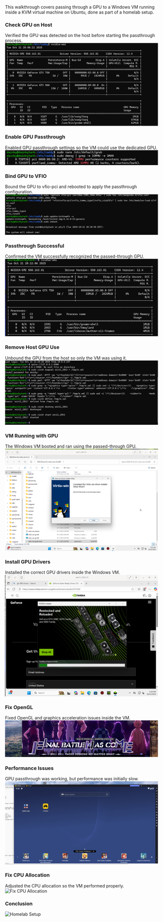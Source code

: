 This walkthrough covers passing through a GPU to a Windows VM running inside a KVM virtual machine on Ubuntu, done as part of a homelab setup.

### Check GPU on Host
Verified the GPU was detected on the host before starting the passthrough process.  
![Check GPU on Host](ReferenceImages/1_NvidiaSMI.png)

### Enable GPU Passthrough
Enabled GPU passthrough settings so the VM could use the dedicated GPU.  
![Enable GPU Passthrough](ReferenceImages/2_Passtrhough.png)

### Bind GPU to VFIO
Bound the GPU to vfio-pci and rebooted to apply the passthrough configuration.  
![Bind GPU to VFIO](ReferenceImages/3.png)

### Passthrough Successful
Confirmed the VM successfully recognized the passed-through GPU.  
![Passthrough Successful](ReferenceImages/4_Success.png)

### Remove Host GPU Use
Unbound the GPU from the host so only the VM was using it.  
![Remove Host GPU Use](ReferenceImages/5_Disconnect960_And_works.png)

### VM Running with GPU
The Windows VM booted and ran using the passed-through GPU.  
![VM Running with GPU](ReferenceImages/6_up_and_running.png)

### Install GPU Drivers
Installed the correct GPU drivers inside the Windows VM.  
![Install GPU Drivers](ReferenceImages/7_InstallDrivers.png)

### Fix OpenGL
Fixed OpenGL and graphics acceleration issues inside the VM.  
![Fix OpenGL](ReferenceImages/8_OpenGLFIXED!.png)

### Performance Issues
GPU passthrough was working, but performance was initially slow.  
![Performance Issues](ReferenceImages/9_FixedButSlow.png)

### Fix CPU Allocation
Adjusted the CPU allocation so the VM performed properly.  
![Fix CPU Allocation](ReferenceImages/10_FixedCPUCount.png)


### Conclusion 

![Homelab Setup](ReferenceImages/IMG_2857)
